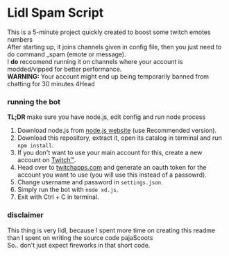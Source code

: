 # Lidl Spam Script
This is a 5-minute project quickly created to boost some twitch emotes numbers
<br>After starting up, it joins channels given in config file, then you just need to do command _spam (emote or message).
<br>I **do** reccomend running it on channels where your account is modded/vipped for better performance.
<br>**WARNING:** Your account might end up being temporarily banned from chatting for 30 minutes 4Head

### running the bot
**TL;DR** make sure you have node.js, edit config and run node process

1. Download node.js from [node.js website](https://nodejs.org/en/) (use Recommended version).
2. Download this repository, extract it, open its catalog in terminal and run `npm install`.
3. If you don't want to use your main account for this, create a new account on [Twitch™](https://twitch.tv/).
4. Head over to [twitchapps.com](https://twitchapps.com/tmi/) and generate an oauth token for the account you want to use (you will use this instead of a passowrd).
5. Change username and password in `settings.json`.
6. Simply run the bot with `node xd.js`.
7. Exit with Ctrl + C in terminal.

### disclaimer
This thing is very lidl, because I spent more time on creating this readme than I spent on writing the source code pajaScoots
<br>So.. don't just expect fireworks in that short code.
